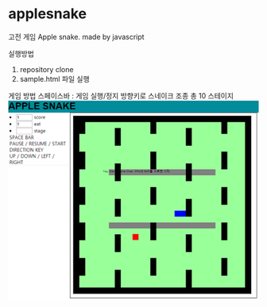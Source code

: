 # applesnake
고전 게임 Apple snake. made by javascript

실행방법
1. repository clone
2. sample.html 파일 실행

게임 방법
스페이스바 : 게임 실행/정지
방향키로 스네이크 조종
총 10 스테이지
<img src='https://github.com/geeshow/applesnake/blob/master/applesnake.PNG?raw=true' />
